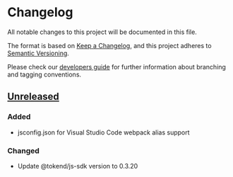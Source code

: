# Changelog
All notable changes to this project will be documented in this file.

The format is based on [Keep a Changelog](https://keepachangelog.com/en/1.0.0/),
and this project adheres to [Semantic Versioning](https://semver.org/spec/v2.0.0.html).

Please check our [developers guide](https://gitlab.com/tokend/developers-guide)
for further information about branching and tagging conventions.

## [Unreleased](https://github.com/tokend/admin-panel/compare/a9daacc...HEAD)
### Added
- jsconfig.json for Visual Studio Code webpack alias support

### Changed
- Update @tokend/js-sdk version to 0.3.20
